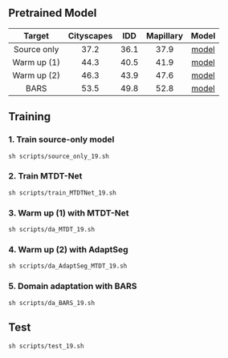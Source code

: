 ## Pretrained Model

|    Target   | Cityscapes |  IDD | Mapillary | Model |
|:-----------:|:----------:|:----:|:---------:|:-----:|
| Source only |    37.2    | 36.1 |    37.9   |   [model](https://drive.google.com/file/d/1Ng7SZ16PywNoG_PiudnvrYluZTrPIHj_/view?usp=drive_link)   |
| Warm up (1) |    44.3    | 40.5 |    41.9   |   [model](https://drive.google.com/file/d/1CpTzScu4N3ofW9NHnFEf6l7xT9bBIj0E/view?usp=drive_link)   |
| Warm up (2) |    46.3    | 43.9 |    47.6   |   [model](https://drive.google.com/file/d/1_ebV2r8qBX21zuh52QzpMvpgVsoHoa5H/view?usp=drive_link)   |
|     BARS    |    53.5    | 49.8 |    52.8   |   [model](https://drive.google.com/file/d/1ujP3oSACTp-nwGs_Kcway1pF07_9dv2k/view?usp=drive_link)   |



## Training


### 1. Train source-only model

```
sh scripts/source_only_19.sh
```


### 2. Train MTDT-Net

```
sh scripts/train_MTDTNet_19.sh
```


### 3. Warm up (1) with MTDT-Net

```
sh scripts/da_MTDT_19.sh
```

### 4. Warm up (2) with AdaptSeg

```
sh scripts/da_AdaptSeg_MTDT_19.sh
```


### 5. Domain adaptation with BARS

```
sh scripts/da_BARS_19.sh
```


## Test
```
sh scripts/test_19.sh
```
